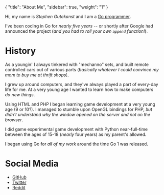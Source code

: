 {
    "title": "About Me",
    "sidebar": true,
    "weight": "1"
}

Hi, my name is _Stephen Gutekanst_ and I am a [Go programmer](https://golang.org).

I've been coding in Go for _nearly five years_ -- or shortly after Google had announced the project (_and you had to roll your own `append` function!_).

# History

As a youngin' I always tinkered with "mechanno" sets, and built remote controlled cars out of various parts (_basically whatever I could convince my mom to buy me at thrift shops_).

I grew up around computers, and they've always played a part of every-day life for me. At a very young age I wanted to learn how to make computers _do new things_.

Using HTML and PHP I began learning game development at a very young age (9 or 10?). I managed to stumble upon OpenGL bindings for PHP, _but didn't understand why the window opened on the server and not on the browser_.

I did game experimental game development with Python near-full-time between the ages of 15-18 (_nearly_ four years) as my parent's allowed.

I began using Go for _all of my work_ around the time Go 1 was released.

# Social Media

- [GitHub](https://github.com/slimsag)
- [Twitter](https://github.com/twitter)
- [Reddit](https://reddit.com/user/slimsag)

